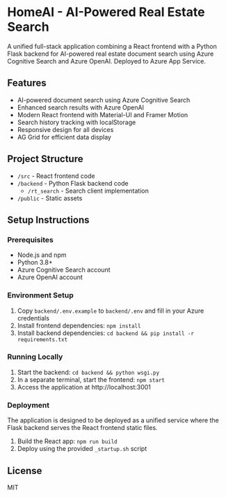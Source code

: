 # HomeAI - AI-Powered Real Estate Search

A unified full-stack application combining a React frontend with a Python Flask backend for AI-powered real estate document search using Azure Cognitive Search and Azure OpenAI. Deployed to Azure App Service.

## Features

- AI-powered document search using Azure Cognitive Search
- Enhanced search results with Azure OpenAI
- Modern React frontend with Material-UI and Framer Motion
- Search history tracking with localStorage
- Responsive design for all devices
- AG Grid for efficient data display

## Project Structure

- `/src` - React frontend code
- `/backend` - Python Flask backend code
  - `/rt_search` - Search client implementation
- `/public` - Static assets

## Setup Instructions

### Prerequisites

- Node.js and npm
- Python 3.8+
- Azure Cognitive Search account
- Azure OpenAI account

### Environment Setup

1. Copy `backend/.env.example` to `backend/.env` and fill in your Azure credentials
2. Install frontend dependencies: `npm install`
3. Install backend dependencies: `cd backend && pip install -r requirements.txt`

### Running Locally

1. Start the backend: `cd backend && python wsgi.py`
2. In a separate terminal, start the frontend: `npm start`
3. Access the application at http://localhost:3001

### Deployment

The application is designed to be deployed as a unified service where the Flask backend serves the React frontend static files.

1. Build the React app: `npm run build`
2. Deploy using the provided `_startup.sh` script

## License

MIT
